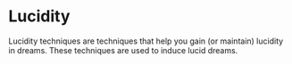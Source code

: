 # Lucidity
Lucidity techniques are techniques that help you gain (or maintain) lucidity in
dreams.
These techniques are used to induce lucid dreams.
